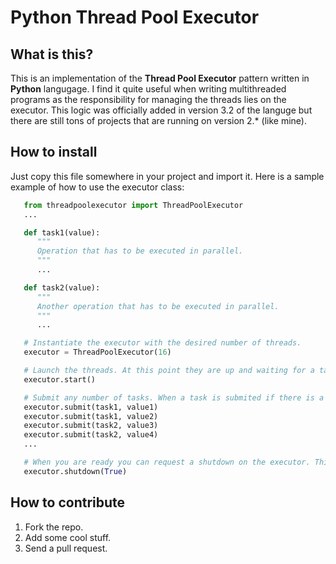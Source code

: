 # Python Thread Pool Executor
## What is this?
This is an implementation of the **Thread Pool Executor** pattern written in **Python** langugage. I find it quite useful when writing multithreaded programs as the responsibility for managing the threads lies on the executor. This logic was officially added in version 3.2 of the languge but there are still tons of projects that are running on version 2.* (like mine).

## How to install
Just copy this file somewhere in your project and import it. Here is a sample example of how to use the executor class:
```python
   from threadpoolexecutor import ThreadPoolExecutor
   ...

   def task1(value):
      """
      Operation that has to be executed in parallel.
      """
      ...

   def task2(value):
      """
      Another operation that has to be executed in parallel.
      """
      ...

   # Instantiate the executor with the desired number of threads.
   executor = ThreadPoolExecutor(16)

   # Launch the threads. At this point they are up and waiting for a task to be submitted for an execution.
   executor.start()

   # Submit any number of tasks. When a task is submited if there is a waiting thread, it starts executing it, otherwise - the tasks remains in a queue. Once a thread becomes available it checks in the queue for pending tasks.
   executor.submit(task1, value1)
   executor.submit(task1, value2)
   executor.submit(task2, value3)
   executor.submit(task2, value4)
   ...

   # When you are ready you can request a shutdown on the executor. This does not happen immediately. The executor will stop when there is no pending task in the queue. However after the shutdown is initiated no new task can be submitted. You can pass an optional argument to the method that indicates if you want to block the current thread and wait for the executor to be completely stopped or you want this process to happen in the background while the current thread continues its execution.
   executor.shutdown(True)
```

## How to contribute
1. Fork the repo.
1. Add some cool stuff.
1. Send a pull request.
